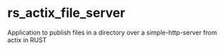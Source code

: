 # rs_actix_file_server
Application to publish files in a directory over a simple-http-server from actix in RUST
